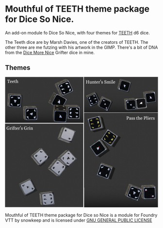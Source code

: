 # Mouthful of TEETH theme package for Dice So Nice.
An add-on module fo Dice So Nice, with four themes for [TEETH](https://teethrpg.itch.io/) d6 dice.

The Teeth dice are by Marsh Davies, one of the creators of TEETH.  The other three are me futzing with his artwork in the GIMP.  There's a bit of DNA from the [Dice More Nice](https://github.com/LyncsCwtsh/fvtt-module-nice-more-dice) Grifter dice in mine.

## Themes
![gallery](./images/mouthful.webp?raw=true)

Mouthful of TEETH theme package for Dice so Nice is a module for Foundry VTT by snowkeep and is licensed under [GNU GENERAL PUBLIC LICENSE](./LICENSE.md)
